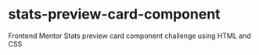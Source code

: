 # stats-preview-card-component
Frontend Mentor Stats preview card component challenge using HTML and CSS
